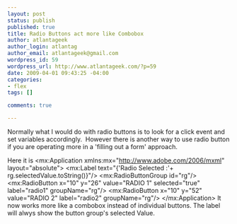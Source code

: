 ```yaml
--- 
layout: post
status: publish
published: true
title: Radio Buttons act more like Combobox
author: atlantageek
author_login: atlantag
author_email: atlantageek@gmail.com
wordpress_id: 59
wordpress_url: http://www.atlantageek.com/?p=59
date: 2009-04-01 09:43:25 -04:00
categories: 
- flex
tags: []

comments: true

---
```

Normally what I would do with radio buttons is to look for a click event and set variables accordingly.&nbsp; However there is another way to use radio button if you are operating more in a 'filling out a form' approach.

Here it is
	<?xml version="1.0" encoding="utf-8"?>
	<mx:Application xmlns:mx="http://www.adobe.com/2006/mxml" layout="absolute">
	<mx:Label text="{'Radio Selected :'+ rg.selectedValue.toString()}"/>
	<mx:RadioButtonGroup id="rg"/>
	<mx:RadioButton x="10" y="26" value="RADIO 1" selected="true" label="radio1" groupName="rg"/>
	<mx:RadioButton x="10" y="52" value="RADIO 2" label="radio2" groupName="rg"/>
	</mx:Application></pre>
It now works more like a combobox instead of individual buttons. The label will alwys show the button group's selected Value.
